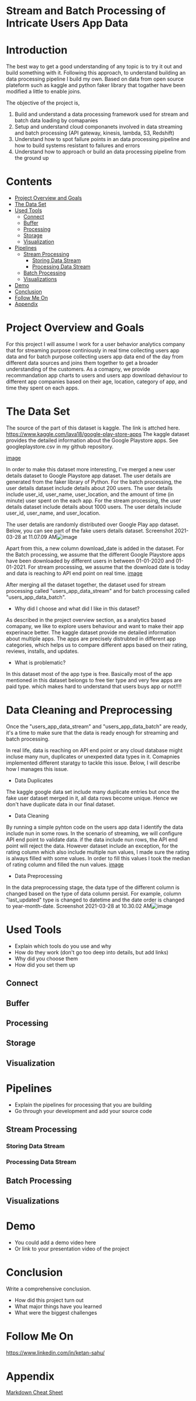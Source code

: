##

# Stream and Batch Processing of Intricate Users App Data

# Introduction
The best way to get a good understanding of any topic is to try it out and build something with it. Following this approach, to understand building an data processing pipeline I build my own. Based on data from open source plateform such as kaggle and python faker library that togather have been modified a little to enable joins.

The objective of the project is,
1. Build and understand a data processing framework used for stream and batch data loading by comapanies
2. Setup and understand cloud componanets involved in data streaming and batch processing (API gateway, kinesis, lambda, S3, Redshift)
3. Understand how to spot failure points in an data processing pipeline and how to build systems resistant to failures and errors
4. Understand how to approach or build an data processing pipeline from the ground up

# Contents
- [Project Overview and Goals](#Project-Overview-and-Goals)
- [The Data Set](#the-data-set)
- [Used Tools](#used-tools)
  - [Connect](#connect)
  - [Buffer](#buffer)
  - [Processing](#processing)
  - [Storage](#storage)
  - [Visualization](#visualization)
- [Pipelines](#pipelines)
  - [Stream Processing](#stream-processing)
    - [Storing Data Stream](#storing-data-stream)
    - [Processing Data Stream](#processing-data-stream)
  - [Batch Processing](#batch-processing)
  - [Visualizations](#visualizations)
- [Demo](#demo)
- [Conclusion](#conclusion)
- [Follow Me On](#follow-me-on)
- [Appendix](#appendix)


# Project Overview and Goals
For this project I will assume I work for a user behavior analytics company that for streaming purpose continiously in real time collecting users app data and for batch purpose collecting users app data end of the day from different data sources and joins them together to get a broader understanding of the customers. As a comapny, we provide recommandation app charts to users and users app download dehaviour to different app companies based on their age, location, category of app, and time they spent on each apps. 

# The Data Set
The source of the part of this dataset is kaggle. The link is attched here. https://www.kaggle.com/lava18/google-play-store-apps
The kaggle dataset provides the detailed information about the Google Playstore apps. See googleplaystore.csv in my github repository.

[image](https://user-images.githubusercontent.com/36641367/111882339-58fd1900-89b5-11eb-9ff3-3cdec7dd34a4.png)

In order to make this dataset more interesting, I've merged a new user details dataset to Google Playstore app dataset. The user details are generated from the faker library of Python.
For the batch processing, the user details dataset include details about 200 users. The user details include user_id, user_name, user_location, and the amount of time (in minute) user spent on the each app. 
For the stream processing, the user details dataset include details about 1000 users. The user details include user_id, user_name, and user_location. 

The user detalis are randomly distributed over Google Play app dataset. Below, you can see part of the fake users details dataset.
Screenshot 2021-03-28 at 11.07.09 AM![image](https://user-images.githubusercontent.com/36641367/112747458-fd82ea80-8fb5-11eb-9f06-d48173562e87.png)

Apart from this, a new column download_date is added in the dataset. 
For the Batch processing, we assume that the different Google Playstore apps have been downloaded by different users in between 01-01-2020 and 01-01-2021. 
For stream processing, we assume that the download date is today and data is reaching to API end point on real time.
[image](https://user-images.githubusercontent.com/36641367/111883131-aed3c000-89b9-11eb-87cc-85be9ae0e730.png)

After merging all the dataset together, the dataset used for stream processing called "users_app_data_stream" and for batch processing called "users_app_data_batch".

- Why did I choose and what did I like in this dataset?

As described in the project overview section, as a analytics based comapany, we like to explore users behaviour and want to make their app experinace better. The kaggle dataset provide me detailed information about multiple apps. The apps are precisely distrubted in different app categories, which helps us to compare different apps based on their rating, reviews, installs, and updates. 

- What is problematic?

In this dataset most of the app type is free. Basically most of the app mentioned in this dataset belongs to free tier type and very few apps are paid type. which makes hard to understand that users buys app or not!!!!

# Data Cleaning and Preprocessing

Once the "users_app_data_stream" and "users_app_data_batch" are ready, it's a time to make sure that the data is ready enough for streaming and batch processing. 

In real life, data is reaching on API end point or any cloud database might incluse many nun, duplicates or unexpexted data types in it. Comapnies implemented different staratgy to tackle this issue. Below, I will describe how I manages this issue.

- Data Duplicates

The kaggle google data set include many duplicate entries but once the fake user dataset merged in it, all data rows become unique. Hence we don't have duplicate data in our final dataset.

- Data Cleaning

By running a simple pyhton code on the users app data I identify the data include nun in some rows. In the scenario of streaming, we will configure API end point to validate data. if the data include nun rows, the API end point will reject the data. However dataset include an exception, for the rating column which also include multiple nun values, I made sure the rating is always filled with some values. In order to fill this values I took the median of rating column and filled the nun values.
[image](https://user-images.githubusercontent.com/36641367/112536743-233da300-8dae-11eb-84c9-cf60f0114ecd.png)

- Data Preprocessing

In the data preprocessing stage, the data type of the different column is changed based on the type of data column persist. For example, column "last_updated" type is changed to datetime and the date order is changed to year-month-date.
Screenshot 2021-03-28 at 10.30.02 AM![image](https://user-images.githubusercontent.com/36641367/112746682-c6f6a100-8fb0-11eb-970c-6f3556c61a50.png)

# Used Tools
- Explain which tools do you use and why
- How do they work (don't go too deep into details, but add links)
- Why did you choose them
- How did you set them up

## Connect
## Buffer
## Processing
## Storage
## Visualization

# Pipelines
- Explain the pipelines for processing that you are building
- Go through your development and add your source code

## Stream Processing
### Storing Data Stream
### Processing Data Stream
## Batch Processing
## Visualizations

# Demo
- You could add a demo video here
- Or link to your presentation video of the project

# Conclusion
Write a comprehensive conclusion.
- How did this project turn out
- What major things have you learned
- What were the biggest challenges

# Follow Me On
https://www.linkedin.com/in/ketan-sahu/

# Appendix

[Markdown Cheat Sheet](https://github.com/adam-p/markdown-here/wiki/Markdown-Cheatsheet)
